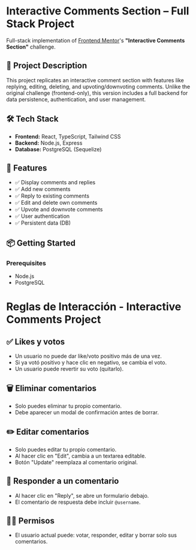 # Interactive Comments Section – Full Stack Project

Full-stack implementation of [Frontend Mentor](https://www.frontendmentor.io/challenges/interactive-comments-section-iG1RugEG9)'s **"Interactive Comments Section"** challenge.

## 📌 Project Description

This project replicates an interactive comment section with features like replying, editing, deleting, and upvoting/downvoting comments. Unlike the original challenge (frontend-only), this version includes a full backend for data persistence, authentication, and user management.

## 🛠️ Tech Stack
- **Frontend:** React, TypeScript, Tailwind CSS
- **Backend:** Node.js, Express
- **Database:** PostgreSQL (Sequelize)

## 🚀 Features

- ✅ Display comments and replies
- ✅ Add new comments
- ✅ Reply to existing comments
- ✅ Edit and delete own comments
- ✅ Upvote and downvote comments
- ✅ User authentication
- ✅ Persistent data (DB)


## 📦 Getting Started

### Prerequisites

- Node.js
- PostgreSQL


# Reglas de Interacción - Interactive Comments Project

## ✅ Likes y votos
- Un usuario no puede dar like/voto positivo más de una vez.
- Si ya votó positivo y hace clic en negativo, se cambia el voto.
- Un usuario puede revertir su voto (quitarlo).

## 🗑️ Eliminar comentarios
- Solo puedes eliminar tu propio comentario.
- Debe aparecer un modal de confirmación antes de borrar.

## ✏️ Editar comentarios
- Solo puedes editar tu propio comentario.
- Al hacer clic en "Edit", cambia a un textarea editable.
- Botón "Update" reemplaza al comentario original.

## 🧵 Responder a un comentario
- Al hacer clic en "Reply", se abre un formulario debajo.
- El comentario de respuesta debe incluir `@username`.

## 🕵️‍♂️ Permisos
- El usuario actual puede: votar, responder, editar y borrar solo sus comentarios.
